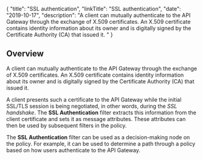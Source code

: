{
"title": "SSL authentication",
"linkTitle": "SSL authentication",
"date": "2019-10-17",
"description": "A client can mutually authenticate to the API Gateway through the exchange of X.509 certificates. An X.509 certificate contains identity information about its owner and is digitally signed by the Certificate Authority (CA) that issued it. "
}
﻿
<div id="p_authn_ssl_overview">

Overview
--------

A client can mutually authenticate to the API Gateway through the exchange of X.509 certificates. An X.509 certificate contains identity information about its owner and is digitally signed by the Certificate Authority (CA) that issued it.

A client presents such a certificate to the API Gateway while the initial SSL/TLS session is being negotiated, in other words, during the *SSL handshake*. The **SSL Authentication**
filter extracts this information from the client certificate and sets it as message attributes. These attributes can then be used by subsequent filters in the policy.

The **SSL Authentication**
filter can be used as a decision-making node on the policy. For example, it can be used to determine a path through a policy based on how users authenticate to the API Gateway.

</div>
